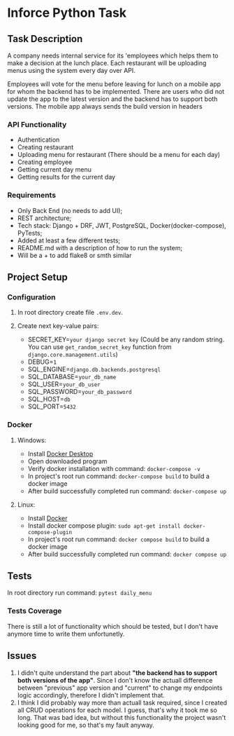 # Inforce Python Task
## Task Description
A company needs internal service for its 'employees which helps them to
make a decision at the lunch place. Each restaurant will be uploading menus
using the system every day over API.

Employees will vote for the menu before leaving for lunch on a mobile app
for whom the backend has to be implemented. There are users who did not
update the app to the latest version and the backend has to support both
versions. The mobile app always sends the build version in headers

### API Functionality
- Authentication
- Creating restaurant
- Uploading menu for restaurant (There should be a menu for each day)
- Creating employee
- Getting current day menu
- Getting results for the current day

### Requirements
- Only Back End (no needs to add UI);
- REST architecture;
- Tech stack: Django + DRF, JWT, PostgreSQL, Docker(docker-compose), PyTests;
- Added at least a few different tests;
- README.md with a description of how to run the system;
- Will be a + to add flake8 or smth similar

## Project Setup
### Configuration
1. In root directory create file `.env.dev`. 

2. Create next key-value pairs:
    - SECRET_KEY=`your django secret key` (Could be any random string. You can use `get_random_secret_key` function from `django.core.management.utils`)
    - DEBUG=`1`
    - SQL_ENGINE=`django.db.backends.postgresql`
    - SQL_DATABASE=`your_db_name`
    - SQL_USER=`your_db_user`
    - SQL_PASSWORD=`your_db_password`
    - SQL_HOST=`db`
    - SQL_PORT=`5432`

### Docker
1. Windows:
    - Install [Docker Desktop](https://www.docker.com/products/docker-desktop/) 
    - Open downloaded program
    - Verify docker installation with command: `docker-compose -v`
    - In project's root run command: `docker-compose build` to build a docker image
    - After build successfully completed run command: `docker-compose up`

2. Linux:
    - Install [Docker](https://docs.docker.com/engine/install/ubuntu/#installation-methods)
    - Install docker compose plugin: `sudo apt-get install docker-compose-plugin`
    - In project's root run command: `docker compose build` to build a docker image
    - After build successfully completed run command: `docker compose up`

## Tests
In root directory run command: `pytest daily_menu`

### Tests Coverage
There is still a lot of functionality which should be tested, but I don't have anymore time to write them unfortunetly.

## Issues
1. I didn't quite understand the part about **"the backend has to support both versions of the app"**.
Since I don't know the actuall difference between "previous" app version and "current" to change my endpoints logic accordingly, 
therefore I didn't implement that.
2. I think I did probably way more than actuall task required, since I created all CRUD operations for each model. I guess,
that's why it took me so long. That was bad idea, but without this functionality the project wasn't looking good for me, so that's
my fault anyway.
